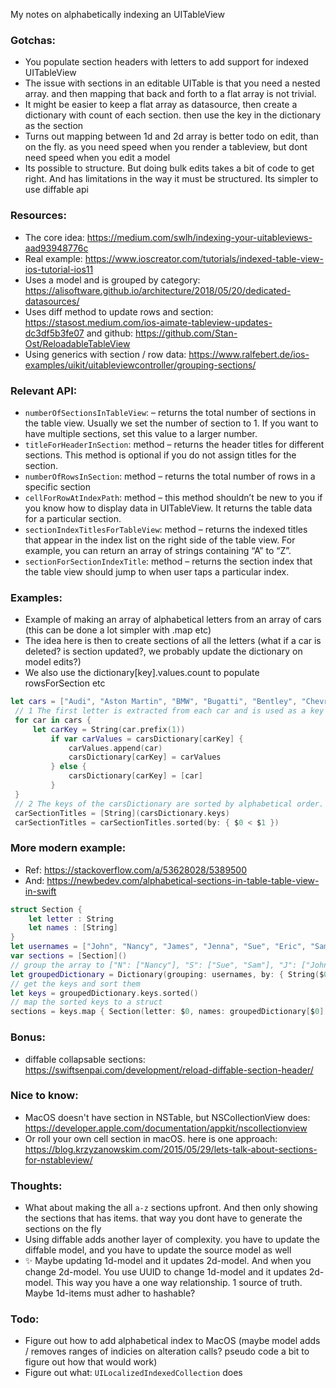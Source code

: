 My notes on alphabetically indexing an UITableView <!--more-->

### Gotchas:
- You populate section headers with letters to add support for indexed UITableView
- The issue with sections in an editable UITable is that you need a nested array. and then mapping that back and forth to a flat array is not trivial.
- It might be easier to keep a flat array as datasource, then create a dictionary with count of each section. then use the key in the dictionary as the section
- Turns out mapping between 1d and 2d array is better todo on edit, than on the fly. as you need speed when you render a tableview, but dont need speed when you edit a model
- Its possible to structure. But doing bulk edits takes a bit of code to get right. And has limitations in the way it must be structured. Its simpler to use diffable api

### Resources:
- The core idea: https://medium.com/swlh/indexing-your-uitableviews-aad93948776c
- Real example: https://www.ioscreator.com/tutorials/indexed-table-view-ios-tutorial-ios11
- Uses a model and is grouped by category: https://alisoftware.github.io/architecture/2018/05/20/dedicated-datasources/
- Uses diff method to update rows and section: https://stasost.medium.com/ios-aimate-tableview-updates-dc3df5b3fe07 and github: https://github.com/Stan-Ost/ReloadableTableView
- Using generics with section / row data: https://www.ralfebert.de/ios-examples/uikit/uitableviewcontroller/grouping-sections/

### Relevant API:
- `numberOfSectionsInTableView`: – returns the total number of sections in the table view. Usually we set the number of section to 1. If you want to have multiple sections, set this value to a larger number.
- `titleForHeaderInSection`: method – returns the header titles for different sections. This method is optional if you do not assign titles for the section.
- `numberOfRowsInSection`: method – returns the total number of rows in a specific section
- `cellForRowAtIndexPath`: method – this method shouldn’t be new to you if you know how to display data in UITableView. It returns the table data for a particular section.
- `sectionIndexTitlesForTableView`: method – returns the indexed titles that appear in the index list on the right side of the table view. For example, you can return an array of strings containing “A” to “Z”.
- `sectionForSectionIndexTitle`: method – returns the section index that the table view should jump to when user taps a particular index.

### Examples:
- Example of making an array of alphabetical letters from an array of cars (this can be done a lot simpler with .map etc)
- The idea here is then to create sections of all the letters (what if a car is deleted? is section updated?, we probably update the dictionary on model edits?)
- We also use the dictionary[key].values.count to populate rowsForSection etc

```swift
let cars = ["Audi", "Aston Martin", "BMW", "Bugatti", "Bentley", "Chevrolet", "Cadillac", "Dodge", "Ferrari", "Ford","Honda","Jaguar","Lamborghini","Mercedes", "Mazda","Nissan","Porsche","Rolls Royce","Toyota","Volkswagen"]
 // 1 The first letter is extracted from each car and is used as a key of the carsDictionary. With this key a new array of cars is created, or when the key exists the car item is appended to the array.
 for car in cars {
     let carKey = String(car.prefix(1))
         if var carValues = carsDictionary[carKey] {
             carValues.append(car)
             carsDictionary[carKey] = carValues
         } else {
             carsDictionary[carKey] = [car]
         }
 }
 // 2 The keys of the carsDictionary are sorted by alphabetical order.
 carSectionTitles = [String](carsDictionary.keys)
 carSectionTitles = carSectionTitles.sorted(by: { $0 < $1 })
```

### More modern example:
- Ref: https://stackoverflow.com/a/53628028/5389500
- And: https://newbedev.com/alphabetical-sections-in-table-table-view-in-swift
```swift
struct Section {
    let letter : String
    let names : [String]
}
let usernames = ["John", "Nancy", "James", "Jenna", "Sue", "Eric", "Sam"]
var sections = [Section]()
// group the array to ["N": ["Nancy"], "S": ["Sue", "Sam"], "J": ["John", "James", "Jenna"], "E": ["Eric"]]
let groupedDictionary = Dictionary(grouping: usernames, by: { String($0.prefix(1)) })
// get the keys and sort them
let keys = groupedDictionary.keys.sorted()
// map the sorted keys to a struct
sections = keys.map { Section(letter: $0, names: groupedDictionary[$0]!.sorted()) }
```

### Bonus:
- diffable collapsable sections: https://swiftsenpai.com/development/reload-diffable-section-header/

### Nice to know:
- MacOS doesn't have section in NSTable, but NSCollectionView does: https://developer.apple.com/documentation/appkit/nscollectionview
- Or roll your own cell section in macOS. here is one approach: https://blog.krzyzanowskim.com/2015/05/29/lets-talk-about-sections-for-nstableview/

### Thoughts:
- What about making the all `a-z` sections upfront. And then only showing the sections that has items. that way you dont have to generate the sections on the fly
- Using diffable adds another layer of complexity. you have to update the diffable model, and you have to update the source model as well
- ✨ Maybe updating 1d-model and it updates 2d-model. And when you change 2d-model. You use UUID to change 1d-model and it updates 2d-model. This way you have a one way relationship. 1 source of truth. Maybe 1d-items must adher to hashable?

### Todo:
- Figure out how to add alphabetical index to MacOS (maybe model adds / removes ranges of indicies on alteration calls? pseudo code a bit to figure out how that would work)
- Figure out what: `UILocalizedIndexedCollection` does
